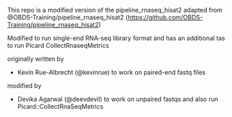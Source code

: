 This repo is a modified version of the pipeline_rnaseq_hisat2 adapted from 
@OBDS-Training/pipeline_rnaseq_hisat2 (https://github.com/OBDS-Training/pipeline_rnaseq_hisat2)

Modified to run single-end RNA-seq library format and has an additional tas to run Picard CollectRnaseqMetrics

originally written by

- Kevin Rue-Albrecht (@kevinrue) to work on paired-end fastq files

modified by
- Devika Agarwal (@deevdevil) to work on unpaired fastqs and also run Picard::CollectRnaSeqMetrics
